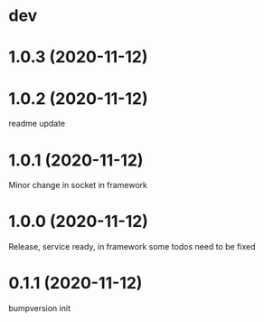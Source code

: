 dev
===


1.0.3 (2020-11-12)
==================


1.0.2 (2020-11-12)
==================
readme update

1.0.1 (2020-11-12)
==================
Minor change in socket in framework

1.0.0 (2020-11-12)
==================
Release, service ready, in framework some todos need to be fixed

0.1.1 (2020-11-12)
==================
bumpversion init